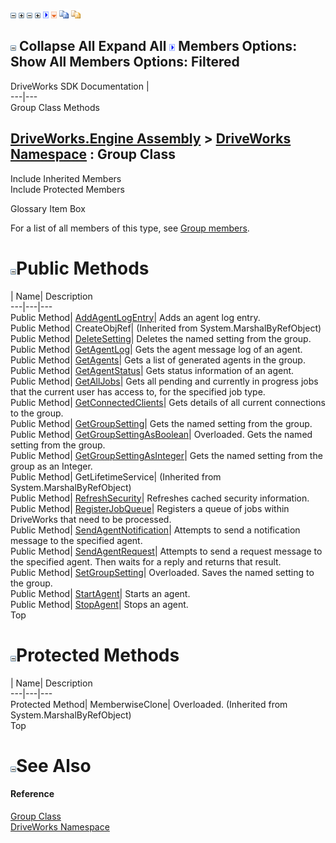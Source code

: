![](dotnetimages/collapse.gif) ![](dotnetimages/expand.gif) ![](dotnetimages/collapse.gif) ![](dotnetimages/expand.gif) ![](dotnetimages/drpdown.gif) ![](dotnetimages/drpdown_orange.gif) ![](dotnetimages/copycode.gif) ![](dotnetimages/copycodeHighlight.gif)

![](dotnetimages/collapse.gif) Collapse All Expand All ![](dotnetimages/drpdown.gif) Members Options: Show All  Members Options: Filtered   
---  
DriveWorks SDK Documentation  |   
---|---  
Group Class Methods   
  
[DriveWorks.Engine Assembly](topic2156.md) > [DriveWorks Namespace](topic2159.md) : Group Class  
---  
  
Include Inherited Members    
Include Protected Members    


Glossary Item Box

For a list of all members of this type, see [Group members](topic2959.md).

# ![](dotnetimages/collapse.gif)Public Methods

| Name| Description  
---|---|---  
Public Method| [AddAgentLogEntry](topic2964.md)| Adds an agent log entry.   
Public Method| CreateObjRef|  (Inherited from System.MarshalByRefObject)  
Public Method| [DeleteSetting](topic2965.md)| Deletes the named setting from the group.   
Public Method| [GetAgentLog](topic2966.md)| Gets the agent message log of an agent.   
Public Method| [GetAgents](topic2967.md)| Gets a list of generated agents in the group.   
Public Method| [GetAgentStatus](topic2968.md)| Gets status information of an agent.   
Public Method| [GetAllJobs](topic2969.md)| Gets all pending and currently in progress jobs that the current user has access to, for the specified job type.   
Public Method| [GetConnectedClients](topic2970.md)| Gets details of all current connections to the group.   
Public Method| [GetGroupSetting](topic2971.md)| Gets the named setting from the group.   
Public Method| [GetGroupSettingAsBoolean](topic2972.md)| Overloaded. Gets the named setting from the group.   
Public Method| [GetGroupSettingAsInteger](topic2975.md)| Gets the named setting from the group as an Integer.   
Public Method| GetLifetimeService|  (Inherited from System.MarshalByRefObject)  
Public Method| [RefreshSecurity](topic2976.md)| Refreshes cached security information.   
Public Method| [RegisterJobQueue](topic2977.md)| Registers a queue of jobs within DriveWorks that need to be processed.   
Public Method| [SendAgentNotification](topic2978.md)| Attempts to send a notification message to the specified agent.   
Public Method| [SendAgentRequest](topic2979.md)| Attempts to send a request message to the specified agent. Then waits for a reply and returns that result.   
Public Method| [SetGroupSetting](topic2980.md)| Overloaded. Saves the named setting to the group.   
Public Method| [StartAgent](topic2984.md)| Starts an agent.   
Public Method| [StopAgent](topic2985.md)| Stops an agent.   
Top

# ![](dotnetimages/collapse.gif)Protected Methods

| Name| Description  
---|---|---  
Protected Method| MemberwiseClone| Overloaded. (Inherited from System.MarshalByRefObject)  
Top

# ![](dotnetimages/collapse.gif)See Also

#### Reference

[Group Class](topic2958.md)   
[DriveWorks Namespace](topic2159.md)


